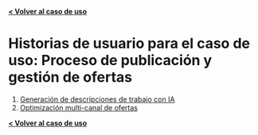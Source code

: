**[< Volver al caso de uso](./uc_1.md)**

# Historias de usuario para el caso de uso: Proceso de publicación y gestión de ofertas
1. [Generación de descripciones de trabajo con IA](./us_11.md)
2. [Optimización multi-canal de ofertas](./us_12.md)

**[< Volver al caso de uso](./uc_1.md)**
